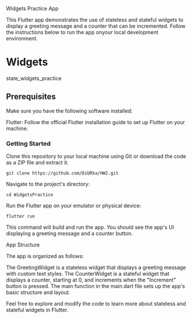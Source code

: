 Widgets Practice App

This Flutter app demonstrates the use of stateless and stateful widgets to display a greeting message and a counter that can be incremented. Follow the instructions below to run the app onyour local development environment.


# Widgets

state_widgets_practice

## Prerequisites

Make sure you have the following software installed:

Flutter: Follow the official Flutter installation guide to set up Flutter on your machine.

### Getting Started

Clone this repository to your local machine using Git or download the code as a ZIP file and extract it.

    git clone https://github.com/DiURka/HW2.git

Navigate to the project's directory:

    cd WidgetsPractice

Run the Flutter app on your emulator or physical device:

    flutter run

This command will build and run the app. You should see the app's UI displaying a greeting message and a counter button.


App Structure

The app is organized as follows:

The GreetingWidget is a stateless widget that displays a greeting message with custom text styles.
The CounterWidget is a stateful widget that displays a counter, starting at 0, and increments when the "Increment" button is pressed.
The main function in the main.dart file sets up the app's basic structure and layout.

Feel free to explore and modify the code to learn more about stateless and stateful widgets in Flutter.